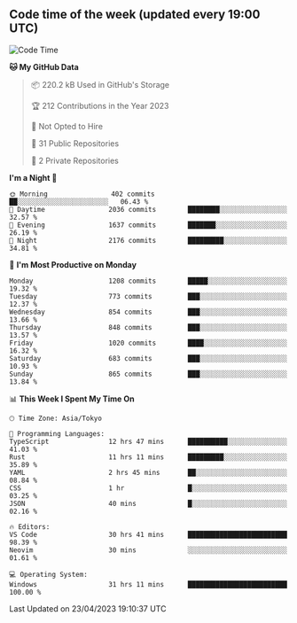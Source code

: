 ## Code time of the week (updated every 19:00 UTC)

<!--START_SECTION:waka-->
![Code Time](http://img.shields.io/badge/Code%20Time-1%2C836%20hrs%2020%20mins-blue)

**🐱 My GitHub Data** 

> 📦 220.2 kB Used in GitHub's Storage 
 > 
> 🏆 212 Contributions in the Year 2023
 > 
> 🚫 Not Opted to Hire
 > 
> 📜 31 Public Repositories 
 > 
> 🔑 2 Private Repositories 
 > 
**I'm a Night 🦉** 

```text
🌞 Morning                402 commits         ██░░░░░░░░░░░░░░░░░░░░░░░   06.43 % 
🌆 Daytime                2036 commits        ████████░░░░░░░░░░░░░░░░░   32.57 % 
🌃 Evening                1637 commits        ███████░░░░░░░░░░░░░░░░░░   26.19 % 
🌙 Night                  2176 commits        █████████░░░░░░░░░░░░░░░░   34.81 % 
```
📅 **I'm Most Productive on Monday** 

```text
Monday                   1208 commits        █████░░░░░░░░░░░░░░░░░░░░   19.32 % 
Tuesday                  773 commits         ███░░░░░░░░░░░░░░░░░░░░░░   12.37 % 
Wednesday                854 commits         ███░░░░░░░░░░░░░░░░░░░░░░   13.66 % 
Thursday                 848 commits         ███░░░░░░░░░░░░░░░░░░░░░░   13.57 % 
Friday                   1020 commits        ████░░░░░░░░░░░░░░░░░░░░░   16.32 % 
Saturday                 683 commits         ███░░░░░░░░░░░░░░░░░░░░░░   10.93 % 
Sunday                   865 commits         ███░░░░░░░░░░░░░░░░░░░░░░   13.84 % 
```


📊 **This Week I Spent My Time On** 

```text
🕑︎ Time Zone: Asia/Tokyo

💬 Programming Languages: 
TypeScript               12 hrs 47 mins      ██████████░░░░░░░░░░░░░░░   41.03 % 
Rust                     11 hrs 11 mins      █████████░░░░░░░░░░░░░░░░   35.89 % 
YAML                     2 hrs 45 mins       ██░░░░░░░░░░░░░░░░░░░░░░░   08.84 % 
CSS                      1 hr                █░░░░░░░░░░░░░░░░░░░░░░░░   03.25 % 
JSON                     40 mins             █░░░░░░░░░░░░░░░░░░░░░░░░   02.16 % 

🔥 Editors: 
VS Code                  30 hrs 41 mins      █████████████████████████   98.39 % 
Neovim                   30 mins             ░░░░░░░░░░░░░░░░░░░░░░░░░   01.61 % 

💻 Operating System: 
Windows                  31 hrs 11 mins      █████████████████████████   100.00 % 
```


 Last Updated on 23/04/2023 19:10:37 UTC
<!--END_SECTION:waka-->